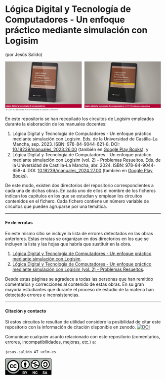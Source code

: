 # Lógica Digital y Tecnología de Computadores - Un enfoque práctico mediante simulación con Logisim
(por Jesús Salido)

[<img src="./Portadas Teco Vol1-2.png" width="800">](https://ruidera.uclm.es/communities/4b0d46b6-7dc2-4812-b29d-091aa39a2974)

En este repositorio se han recopilado los circuitos de Logisim empleados durante la elaboración de los manuales docentes:
1. Lógica Digital y Tecnología de Computadores - Un enfoque práctico mediante simulación con Logisim. Eds. de la Universidad de Castilla-La Mancha, sep. 2023. ISBN: 978-84-9044-621-8. DOI: [10.18239/manuales\_2023.26.00](https://doi.org/10.18239/manuales_2023.26.00) (también en [Google Play Books](https://play.google.com/store/books/details/Jes%C3%BAs_Salido_Tercero_L%C3%B3gica_digital_y_tecnolog%C3%ADa_d?id=5DnVEAAAQBAJ)), y
2. Lógica Digital y Tecnología de Computadores - Un enfoque práctico mediante simulación con Logisim (vol. 2) - Problemas Resueltos. Eds. de la Universidad de Castilla-La Mancha, abr. 2024. ISBN: 978-84-9044-658-4. DOI: [10.18239/manuales\_2024.27.00](https://doi.org/10.18239/manuales_2024.27.00) (también en [Google Play Books](https://play.google.com/store/books/details/Jes%C3%BAs_Salido_Tercero_L%C3%B3gica_digital_y_tecnolog%C3%ADa_d?id=RBj_EAAAQBAJ)).

De este modo, existen dos directorios del repositorio correspondientes a cada una de dichas obras. En cada uno de ellos el nombre de los ficheros indican los capítulos en los que se estudian y emplean los circuitos contenidos en el fichero. Cada fichero contiene un número variable de circuitos que pueden agruparse por una temática.

-----
#### Fe de erratas
En este mismo sitio se incluye la lista de errores detectados en las obras anteriores. Estas erratas se organizan en dos directorios en los que se incluyen la lista y las hojas que habría que sustituir en la obra.
1. [Lógica Digital y Tecnología de Computadores - Un enfoque práctico mediante simulación con Logisim](./Erratas/Vol1/Fe%20de%20erratas-vol1.md).
2. [Lógica Digital y Tecnología de Computadores - Un enfoque práctico mediante simulación con Logisim (vol. 2) - Problemas Resueltos](./Erratas/Vol2/Fe%20de%20erratas-vol2.md).

Desde estas páginas se agradece a todas las personas que han remitido comentarios y correcciones al contenido de estas obras. En su gran mayoría estudiantes que durante el proceso de estudio de la materia han detectado errores e inconsistencias.

-----
#### Citación y contacto

Si estos circuitos le resultan de utilidad considere la posibilidad de citar este repositorio con la información de citación disponible en zenodo.
[![DOI](https://zenodo.org/badge/DOI/10.5281/zenodo.10828923.svg)](https://doi.org/10.5281/zenodo.10828923)

Comunique cualquier asunto relacionado con este repositorio (comentarios, errores, incompatibilidades, mejoras, etc.) a:

`jesus.salido AT uclm.es`

<img src="./by-nc-sa.png" width="150">
